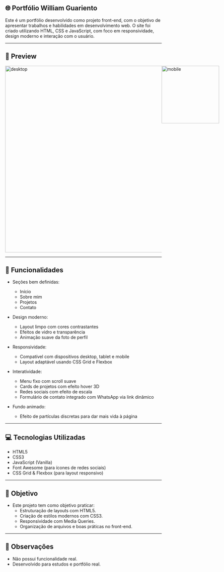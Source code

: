 ## 🌐 Portfólio William Guariento

Este é um portfólio desenvolvido como projeto front-end, com o objetivo de apresentar trabalhos e habilidades em desenvolvimento web. O site foi criado utilizando HTML, CSS e JavaScript, com foco em responsividade, design moderno e interação com o usuário.

---

## 📸 Preview

<div style="display: flex;">
  <img width="600" alt="desktop" src="https://github.com/user-attachments/assets/f523e8fb-c397-4ad3-8aff-2d2427cf2032" />
  <img width="185" alt="mobile" src="https://github.com/user-attachments/assets/a8464c4a-ceda-42b6-9250-766c901f7d06" />
</div>

---

## 📌 Funcionalidades

- Seções bem definidas:
  - Início
  - Sobre mim
  - Projetos
  - Contato

- Design moderno:
  - Layout limpo com cores contrastantes
  - Efeitos de vidro e transparência
  - Animação suave da foto de perfil

- Responsividade:
  - Compatível com dispositivos desktop, tablet e mobile
  - Layout adaptável usando CSS Grid e Flexbox

- Interatividade:
  - Menu fixo com scroll suave
  - Cards de projetos com efeito hover 3D
  - Redes sociais com efeito de escala
  - Formulário de contato integrado com WhatsApp via link dinâmico

- Fundo animado:
  - Efeito de partículas discretas para dar mais vida à página

---

## 💻 Tecnologias Utilizadas

- HTML5
- CSS3
- JavaScript (Vanilla)
- Font Awesome (para ícones de redes sociais)
- CSS Grid & Flexbox (para layout responsivo)

---

## 📌 Objetivo

- Este projeto tem como objetivo praticar:
  - Estruturação de layouts com HTML5.
  - Criação de estilos modernos com CSS3.
  - Responsividade com Media Queries.
  - Organização de arquivos e boas práticas no front-end.

---

## 📝 Observações

- Não possui funcionalidade real.
- Desenvolvido para estudos e portfólio real.
